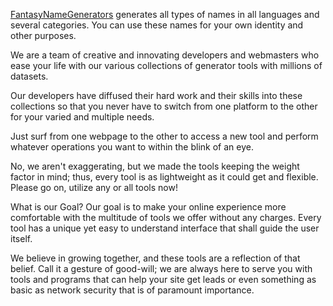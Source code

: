 <a href="https://www.fantasynamegenerators.net/">FantasyNameGenerators</a> generates all types of names in all languages and several categories. You can use these names for your own identity and other purposes.

We are a team of creative and innovating developers and webmasters who ease your life with our various collections of generator tools with millions of datasets.

Our developers have diffused their hard work and their skills into these collections so that you never have to switch from one platform to the other for your varied and multiple needs.

Just surf from one webpage to the other to access a new tool and perform whatever operations you want to within the blink of an eye.

No, we aren't exaggerating, but we made the tools keeping the weight factor in mind; thus, every tool is as lightweight as it could get and flexible. Please go on, utilize any or all tools now!

What is our Goal?
Our goal is to make your online experience more comfortable with the multitude of tools we offer without any charges. Every tool has a unique yet easy to understand interface that shall guide the user itself.

We believe in growing together, and these tools are a reflection of that belief. Call it a gesture of good-will; we are always here to serve you with tools and programs that can help your site get leads or even something as basic as network security that is of paramount importance.
